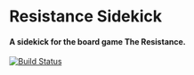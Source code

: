 # Resistance Sidekick

#### A sidekick for the board game The Resistance.

[![Build Status](https://travis-ci.com/RevolutionTech/resistance-sidekick.svg?branch=master)](https://travis-ci.com/RevolutionTech/resistance-sidekick)

